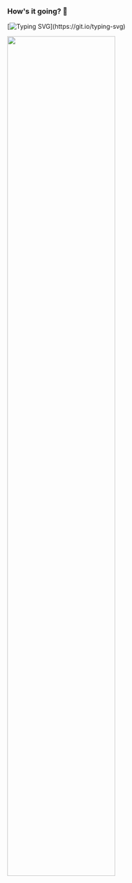 ### How's it going? 👋
[![Typing SVG](https://readme-typing-svg.herokuapp.com?color=%23F7931D&lines=I+am+a+programmer.;I+am+a+high+school+student.;I+am+learning.)](https://git.io/typing-svg)
<html>
  <head></head>
  <body>
    <div>
      <img width="70%" src='https://github-readme-stats.vercel.app/api?username=D3V-D&show_icons=true'/>
    </div>
    
    
  </body>
</html>

